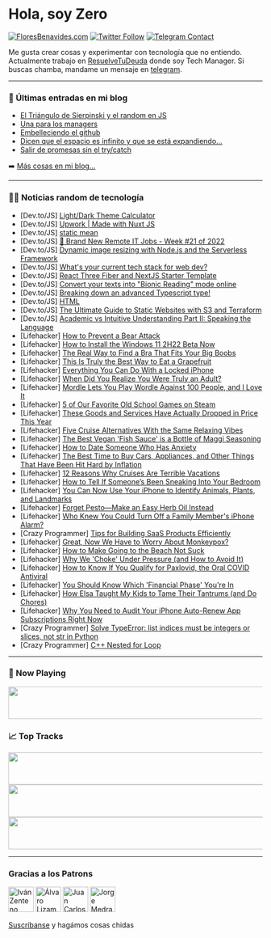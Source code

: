 # Hola, soy Zero

[![FloresBenavides.com](https://img.shields.io/website?down_message=oops&label=MiBlog&style=for-the-badge&up_message=online&url=https%3A%2F%2Ffloresbenavides.com)](https://floresbenavides.com) [![Twitter Follow](https://img.shields.io/twitter/follow/ZeroDragon?color=%231DA1F2&label=Follow&logo=twitter&logoColor=ffffff&style=for-the-badge)](https://twitter.com/zerodragon) [![Telegram Contact](https://img.shields.io/badge/escr%C3%ADbeme-ZeroDragon-%2326A5E4?style=for-the-badge&logo=telegram)](https://t.me/zerodragon)

Me gusta crear cosas y experimentar con tecnología que no entiendo.
Actualmente trabajo en [ResuelveTuDeuda](http://github.com/resuelve) donde soy Tech Manager.
Si buscas chamba, mandame un mensaje en [telegram](https://t.me/zerodragon).

---

### 📕 Últimas entradas en mi blog
<!-- BLOG-POST-LIST:START -->
- [El Triángulo de Sierpinski y el random en JS](https://floresbenavides.com/el-triangulo-de-sierpinski-y-el-random-en-js/)
- [Una para los managers](https://floresbenavides.com/una-para-los-managers/)
- [Embelleciendo el github](https://floresbenavides.com/embelleciendo-el-github/)
- [Dicen que el espacio es infinito y que se está expandiendo…](https://floresbenavides.com/dicen-que-el-espacio-es-infinito-y-que-se-esta-expandiendo/)
- [Salir de promesas sin el try/catch](https://floresbenavides.com/salir-de-promesas-sin-el-try-catch/)
<!-- BLOG-POST-LIST:END -->

➡️ [Más cosas en mi blog...](https://floresbenavides.com)

---

### 👨‍💻 Noticias random de tecnología
<!-- TECH-POSTS:START -->
- [Dev.to/JS] [Light/Dark Theme Calculator](https://dev.to/rembertdesigns/lightdark-theme-calculator-18pb)
- [Dev.to/JS] [Upwork | Made with Nuxt JS](https://dev.to/madewithjavascript/upwork-made-with-nuxt-js-3h92)
- [Dev.to/JS] [static mean](https://dev.to/nipunsanjula/static-mean-4khi)
- [Dev.to/JS] [🤖 Brand New Remote IT Jobs - Week #21 of 2022](https://dev.to/shman/brand-new-remote-it-jobs-week-21-of-2022-186a)
- [Dev.to/JS] [Dynamic image resizing with Node.js and the Serverless Framework](https://dev.to/serverless_inc/dynamic-image-resizing-with-nodejs-and-the-serverless-framework-4025)
- [Dev.to/JS] [What&#39;s your current tech stack for web dev?](https://dev.to/asheeshh/whats-your-current-tech-stack-for-web-dev-5g19)
- [Dev.to/JS] [React Three Fiber and NextJS Starter Template](https://dev.to/whoisryosuke/react-three-fiber-and-nextjs-starter-template-3cp0)
- [Dev.to/JS] [Convert your texts into &quot;Bionic Reading&quot; mode online](https://dev.to/fatihtelis/convert-your-texts-into-bionic-reading-mode-online-5og)
- [Dev.to/JS] [Breaking down an advanced Typescript type!](https://dev.to/aspnxdd/breaking-down-an-advanced-typescript-type-3pnj)
- [Dev.to/JS] [HTML](https://dev.to/buchman/html-14ob)
- [Dev.to/JS] [The Ultimate Guide to Static Websites with S3 and Terraform](https://dev.to/mxro/the-ultimate-guide-to-static-websites-with-s3-and-terraform-296e)
- [Dev.to/JS] [Academic vs Intuitive Understanding Part II: Speaking the Language](https://dev.to/nkulik94/academic-vs-intuitive-understanding-part-ii-speaking-the-language-5647)
- [Lifehacker] [How to Prevent a Bear Attack](https://lifehacker.com/how-to-prevent-a-bear-attack-1848951820)
- [Lifehacker] [How to Install the Windows 11 2H22 Beta Now](https://lifehacker.com/how-to-install-the-windows-11-2h22-beta-now-1848950683)
- [Lifehacker] [The Real Way to Find a Bra That Fits Your Big Boobs](https://lifehacker.com/the-real-way-to-find-a-bra-that-fits-your-big-boobs-1848950734)
- [Lifehacker] [This Is Truly the Best Way to Eat a Grapefruit](https://lifehacker.com/this-is-truly-the-best-way-to-eat-a-grapefruit-1848950853)
- [Lifehacker] [Everything You Can Do With a Locked iPhone](https://lifehacker.com/everything-you-can-do-with-a-locked-iphone-1848948883)
- [Lifehacker] [When Did You Realize You Were Truly an Adult?](https://lifehacker.com/when-did-you-realize-you-were-truly-an-adult-1848950188)
- [Lifehacker] [Mordle Lets You Play Wordle Against 100 People, and I Love It](https://lifehacker.com/mordle-lets-you-play-wordle-against-100-people-and-i-l-1848950108)
- [Lifehacker] [5 of Our Favorite Old School Games on Steam](https://lifehacker.com/5-of-our-favorite-old-school-games-on-steam-1848949380)
- [Lifehacker] [These Goods and Services Have Actually Dropped in Price This Year](https://lifehacker.com/these-goods-and-services-have-actually-dropped-in-price-1848949486)
- [Lifehacker] [Five Cruise Alternatives With the Same Relaxing Vibes](https://lifehacker.com/five-cruise-alternatives-with-the-same-relaxing-vibes-1848948936)
- [Lifehacker] [The Best Vegan &#39;Fish Sauce&#39; is a Bottle of Maggi Seasoning](https://lifehacker.com/the-best-vegan-fish-sauce-is-a-bottle-of-maggi-seasonin-1848945167)
- [Lifehacker] [How to Date Someone Who Has Anxiety](https://lifehacker.com/how-to-date-someone-who-has-anxiety-1848945945)
- [Lifehacker] [The Best Time to Buy Cars, Appliances, and Other Things That Have Been Hit Hard by Inflation](https://lifehacker.com/the-best-time-to-buy-cars-appliances-and-other-things-1848948337)
- [Lifehacker] [12 Reasons Why Cruises Are Terrible Vacations](https://lifehacker.com/12-reasons-why-cruises-are-terrible-vacations-1848945802)
- [Lifehacker] [How to Tell If Someone’s Been Sneaking Into Your Bedroom](https://lifehacker.com/how-to-tell-if-someone-s-been-sneaking-into-your-bedroo-1848944525)
- [Lifehacker] [You Can Now Use Your iPhone to Identify Animals, Plants, and Landmarks](https://lifehacker.com/you-can-now-use-your-iphone-to-identify-animals-plants-1848945035)
- [Lifehacker] [Forget Pesto—Make an Easy Herb Oil Instead](https://lifehacker.com/forget-pesto-make-an-easy-herb-oil-instead-1848946382)
- [Lifehacker] [Who Knew You Could Turn Off a Family Member&#39;s iPhone Alarm?](https://lifehacker.com/who-knew-you-could-turn-off-a-family-members-iphone-ala-1848943873)
- [Crazy Programmer] [Tips for Building SaaS Products Efficiently](https://www.thecrazyprogrammer.com/2022/05/tips-for-building-saas-products-efficiently.html)
- [Lifehacker] [Great, Now We Have to Worry About Monkeypox?](https://lifehacker.com/great-now-we-have-to-worry-about-monkeypox-1848945600)
- [Lifehacker] [How to Make Going to the Beach Not Suck](https://lifehacker.com/how-to-make-going-to-the-beach-not-suck-1848944545)
- [Lifehacker] [Why We &#39;Choke&#39; Under Pressure &lpar;and How to Avoid It&rpar;](https://lifehacker.com/why-we-choke-under-pressure-and-how-to-avoid-it-1848943365)
- [Lifehacker] [How to Know If You Qualify for Paxlovid, the Oral COVID Antiviral](https://lifehacker.com/how-to-know-if-you-qualify-for-paxlovid-the-oral-covid-1848944146)
- [Lifehacker] [You Should Know Which &#39;Financial Phase&#39; You&#39;re In](https://lifehacker.com/you-should-know-which-financial-phase-youre-in-1848943305)
- [Lifehacker] [How Elsa Taught My Kids to Tame Their Tantrums &lpar;and Do Chores&rpar;](https://lifehacker.com/how-elsa-taught-my-kids-to-tame-their-tantrums-and-do-1848942467)
- [Lifehacker] [Why You Need to Audit Your iPhone Auto-Renew App Subscriptions Right Now](https://lifehacker.com/why-you-need-to-audit-your-iphone-auto-renew-app-subscr-1848942555)
- [Crazy Programmer] [Solve TypeError: list indices must be integers or slices, not str in Python](https://www.thecrazyprogrammer.com/2022/05/list-indices-must-be-integers-or-slices-not-str.html)
- [Crazy Programmer] [C++ Nested for Loop](https://www.thecrazyprogrammer.com/2022/05/c-nested-for-loop.html)<!-- TECH-POSTS:END -->

---

### 🎵 Now Playing
<a href="https://spotify-now-playing-dun.vercel.app/now-playing?open"><img src="https://spotify-now-playing-dun.vercel.app/now-playing" width="540" height="64"></a>

### 📈 Top Tracks
<a href="https://spotify-now-playing-dun.vercel.app/top-tracks?i=1&open"><img src="https://spotify-now-playing-dun.vercel.app/top-tracks?i=1" width="540" height="64"></a>
<a href="https://spotify-now-playing-dun.vercel.app/top-tracks?i=2&open"><img src="https://spotify-now-playing-dun.vercel.app/top-tracks?i=2" width="540" height="64"></a>
<a href="https://spotify-now-playing-dun.vercel.app/top-tracks?i=3&open"><img src="https://spotify-now-playing-dun.vercel.app/top-tracks?i=3" width="540" height="64"></a>

---

### Gracias a los Patrons
[<img src="https://avatars.githubusercontent.com/u/243380?v=4" alt="Iván Zenteno" width="50px">](https://github.com/k001) [<img src="https://avatars.githubusercontent.com/u/19955639?v=4" alt="Álvaro Lizama" width="50px">](https://github.com/alvarolizama) [<img src="https://avatars.githubusercontent.com/u/2718753?v=4" alt="Juan Carlos Ruiz" width="50px">](https://github.com/JuanCrg90) [<img src="https://avatars.githubusercontent.com/u/37025?v=4" alt="Jorge Medrano" width="50px">](https://github.com/h1pp1e) 

[Suscríbanse](https://www.patreon.com/zerodragon) y hagámos cosas chidas
